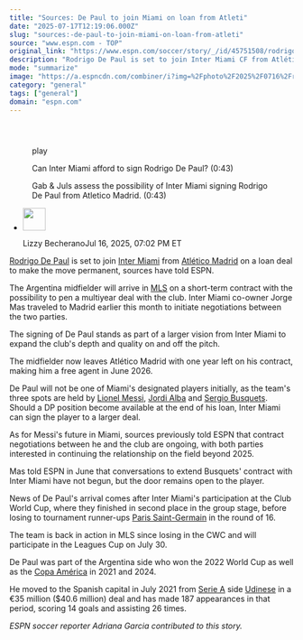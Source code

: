 ```yaml
---
title: "Sources: De Paul to join Miami on loan from Atleti"
date: "2025-07-17T12:19:06.000Z"
slug: "sources:-de-paul-to-join-miami-on-loan-from-atleti"
source: "www.espn.com - TOP"
original_link: "https://www.espn.com/soccer/story/_/id/45751508/rodrigo-de-paul-miami-loan-atletico"
description: "Rodrigo De Paul is set to join Inter Miami CF from Atlético Madrid on a loan deal to make the move permanent, sources have told ESPN."
mode: "summarize"
image: "https://a.espncdn.com/combiner/i?img=%2Fphoto%2F2025%2F0716%2Fr1519669_1296x729_16%2D9.jpg"
category: "general"
tags: ["general"]
domain: "espn.com"
---
```

<div id="readability-page-1" class="page"><section id="article-feed" data-behavior="author_overlay article_header_news_feed_item_meta article_legal_footer"><article data-id="45751508" data-behavior="story_scroll story_progress" data-src="/soccer/story/_/id/45751508/rodrigo-de-paul-miami-loan-atletico"><div><header></header><figure data-video="watch,640,360,45708430" data-cerebro-id="686fbdf4f9cb241c51c2db40" data-title="Can Inter Miami afford to sign Rodrigo De Paul?" data-source="espn"><div><picture><source srcset="https://a.espncdn.com/combiner/i?img=%2Fmedia%2Fmotion%2F2025%2F0710%2Fdm_250710_COM_SOC_ANALYSIS_Can_Inter_Miami_afford_to_sign_Rodrigo_De_Paul_2025_7_10%2Fdm_250710_COM_SOC_ANALYSIS_Can_Inter_Miami_afford_to_sign_Rodrigo_De_Paul_2025_7_10.jpg&amp;w=943&amp;h=530&amp;cquality=80&amp;format=jpg" media="(min-width: 376px)"><source srcset="https://a.espncdn.com/combiner/i?img=%2Fmedia%2Fmotion%2F2025%2F0710%2Fdm_250710_COM_SOC_ANALYSIS_Can_Inter_Miami_afford_to_sign_Rodrigo_De_Paul_2025_7_10%2Fdm_250710_COM_SOC_ANALYSIS_Can_Inter_Miami_afford_to_sign_Rodrigo_De_Paul_2025_7_10.jpg&amp;w=375&amp;cquality=80, https://a.espncdn.com/combiner/i?img=%2Fmedia%2Fmotion%2F2025%2F0710%2Fdm_250710_COM_SOC_ANALYSIS_Can_Inter_Miami_afford_to_sign_Rodrigo_De_Paul_2025_7_10%2Fdm_250710_COM_SOC_ANALYSIS_Can_Inter_Miami_afford_to_sign_Rodrigo_De_Paul_2025_7_10.jpg&amp;w=750&amp;cquality=40&amp;format=jpg 2x" media="(max-width: 375px)"></picture><p><span data-id="45708430">play</span></p></div><figcaption><div><p><span>Can Inter Miami afford to sign Rodrigo De Paul? (0:43)</span></p><p>Gab &amp; Juls assess the possibility of Inter Miami signing Rodrigo De Paul from Atletico Madrid. (0:43)</p></div></figcaption></figure><div><div><ul><li><p><img src="https://a.espncdn.com/combiner/i?img=/i/columnists/espn_generic_m.jpg&amp;h=80&amp;w=80&amp;scale=crop" alt="" width="40" height="40"></p><p>Lizzy Becherano<span>Jul 16, 2025, 07:02 PM ET</span></p></li></ul></div><p><a data-player-guid="9e710eea-4799-aa8f-9fca-dcbffea68a47" href="http://espn.com/soccer/player/_/id/174466/rodrigo-de-paul">Rodrigo De Paul</a> is set to join <a data-clubhouse-guid="68c59d9b-7197-356f-8418-52c0d216852c" href="https://www.espn.com/soccer/team?id=20232">Inter Miami</a> from <a data-clubhouse-guid="f18017e3-5d72-38a9-ec4f-af985fb9d265" href="https://www.espn.com/soccer/team?id=1068">Atlético Madrid</a> on a loan deal to make the move permanent, sources have told ESPN.</p><p>The Argentina midfielder will arrive in <a data-league-guid="d9d3698e-67b3-3ca5-9eb4-f23b8e19a464" href="https://www.espn.com/soccer/league/_/name/USA.1">MLS</a> on a short-term contract with the possibility to pen a multiyear deal with the club. Inter Miami co-owner Jorge Mas traveled to Madrid earlier this month to initiate negotiations between the two parties.</p><p>The signing of De Paul stands as part of a larger vision from Inter Miami to expand the club's depth and quality on and off the pitch.</p><p>The midfielder now leaves Atlético Madrid with one year left on his contract, making him a free agent in June 2026.</p><p>De Paul will not be one of Miami's designated players initially, as the team's three spots are held by <a data-player-guid="dc5f8d51-332b-0ab2-b4b0-c97efdc624e0" href="http://espn.com/soccer/player/_/id/45843/lionel-messi">Lionel Messi</a>, <a data-player-guid="d7c2ebe5-5d8a-5c12-13d5-7c760adf684d" href="http://espn.com/soccer/player/_/id/121021/jordi-alba">Jordi Alba</a> and <a data-player-guid="8833119b-480b-7f51-bf5e-b9d3bf3e23af" href="http://espn.com/soccer/player/_/id/121893/sergio-busquets">Sergio Busquets</a>. Should a DP position become available at the end of his loan, Inter Miami can sign the player to a larger deal.</p><p>As for Messi's future in Miami, sources previously told ESPN that contract negotiations between he and the club are ongoing, with both parties interested in continuing the relationship on the field beyond 2025.</p><p>Mas told ESPN in June that conversations to extend Busquets' contract with Inter Miami have not begun, but the door remains open to the player.</p><p>News of De Paul's arrival comes after Inter Miami's participation at the Club World Cup, where they finished in second place in the group stage, before losing to tournament runner-ups <a data-clubhouse-guid="79843c9e-0fe0-63b4-b591-9affc0dbd517" href="https://www.espn.com/soccer/team?id=160">Paris Saint-Germain</a> in the round of 16.</p><p>The team is back in action in MLS since losing in the CWC and will participate in the Leagues Cup on July 30.</p><p>De Paul was part of the Argentina side who won the 2022 World Cup as well as the <a data-league-guid="5f17d71c-c4d7-3654-9744-7462f2c032fc" href="https://www.espn.com/soccer/league/_/name/CONMEBOL.AMERICA">Copa América</a> in 2021 and 2024.</p><p>He moved to the Spanish capital in July 2021 from <a data-league-guid="9c1e0753-2757-3b78-a6ed-1b595caf8191" href="https://www.espn.com/soccer/league/_/name/ITA.1">Serie A</a> side <a data-clubhouse-guid="91856bfb-c5b4-82d1-cb9e-81e68e8aad4e" href="https://www.espn.com/soccer/team?id=118">Udinese</a> in a €35 million ($40.6 million) deal and has made 187 appearances in that period, scoring 14 goals and assisting 26 times.</p><p><em>ESPN soccer reporter Adriana Garcia contributed to this story.</em></p>
</div></div></article></section></div>